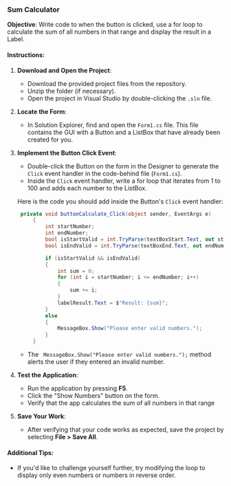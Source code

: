 ### Sum Calculator

**Objective**: Write code to when the button is clicked, use a for loop to calculate the sum of all numbers in that range and display the result in a Label.

#### Instructions:

1. **Download and Open the Project**:
   - Download the provided project files from the repository.
   - Unzip the folder (if necessary).
   - Open the project in Visual Studio by double-clicking the `.sln` file.

2. **Locate the Form**:
   - In Solution Explorer, find and open the `Form1.cs` file. This file contains the GUI with a Button and a ListBox that have already been created for you.

3. **Implement the Button Click Event**:
   - Double-click the Button on the form in the Designer to generate the `Click` event handler in the code-behind file (`Form1.cs`).
   - Inside the `Click` event handler, write a for loop that iterates from 1 to 100 and adds each number to the ListBox.

   Here is the code you should add inside the Button's `Click` event handler:

   ```csharp
    private void buttonCalculate_Click(object sender, EventArgs e)
        {
            int startNumber;
            int endNumber;
            bool isStartValid = int.TryParse(textBoxStart.Text, out startNumber);
            bool isEndValid = int.TryParse(textBoxEnd.Text, out endNumber);

            if (isStartValid && isEndValid)
            {
                int sum = 0;
                for (int i = startNumber; i <= endNumber; i++)
                {
                    sum += i;
                }
                labelResult.Text = $"Result: {sum}";
            }
            else
            {
                MessageBox.Show("Please enter valid numbers.");
            }
        }
   ```

   - The ` MessageBox.Show("Please enter valid numbers.");` method alerts the user if they entered an invalid number.

4. **Test the Application**:
   - Run the application by pressing **F5**.
   - Click the "Show Numbers" button on the form.
   - Verify that the app calculates the sum of all numbers in that range

5. **Save Your Work**:
   - After verifying that your code works as expected, save the project by selecting **File > Save All**.

#### Additional Tips:
- If you'd like to challenge yourself further, try modifying the loop to display only even numbers or numbers in reverse order.
